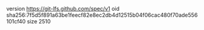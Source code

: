 version https://git-lfs.github.com/spec/v1
oid sha256:7f5d5f891a63be1feecf82e8ec2db4d12515b04f06cac480f70ade556101cf40
size 2510
